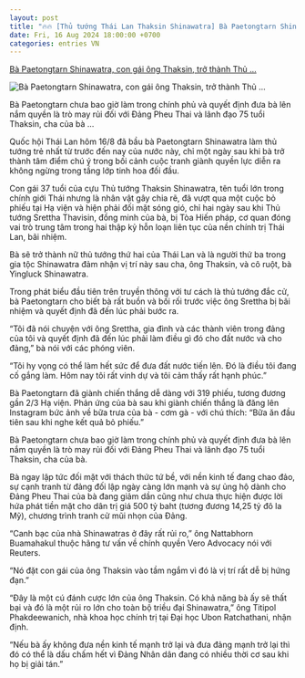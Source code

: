 ```yaml
---
layout: post
title: "🔥🔥 [Thủ tướng Thái Lan Thaksin Shinawatra] Bà Paetongtarn Shinawatra, con gái ông Thaksin, trở thành Thủ ..."
date: Fri, 16 Aug 2024 18:00:00 +0700
categories: entries VN
---
```

[Bà Paetongtarn Shinawatra, con gái ông Thaksin, trở thành Thủ ...](https://www.voatiengviet.com/a/ba-paetongtarn-shinawatra-con-gai-ong-thaksin-tro-thanh-thu-tuong-thai-lan/7745476.html)

![Bà Paetongtarn Shinawatra, con gái ông Thaksin, trở thành Thủ ...](https://gdb.voanews.com/800cd5bb-55c7-403a-b60c-6445b4401639_w1200_r1.jpg)

Bà Paetongtarn chưa bao giờ làm trong chính phủ và quyết định đưa bà lên nắm quyền là trò may rủi đối với Đảng Pheu Thai và lãnh đạo 75 tuổi Thaksin, cha của bà ...

Quốc hội Thái Lan hôm 16/8 đã bầu bà Paetongtarn Shinawatra làm thủ tướng trẻ nhất từ trước đến nay của nước này, chỉ một ngày sau khi bà trở thành tâm điểm chú ý trong bối cảnh cuộc tranh giành quyền lực diễn ra không ngừng trong tầng lớp tinh hoa đối đầu.



Con gái 37 tuổi của cựu Thủ tướng Thaksin Shinawatra, tên tuổi lớn trong chính giới Thái nhưng là nhân vật gây chia rẽ, đã vượt qua một cuộc bỏ phiếu tại Hạ viện và hiện phải đối mặt sóng gió, chỉ hai ngày sau khi Thủ tướng Srettha Thavisin, đồng minh của bà, bị Tòa Hiến pháp, cơ quan đóng vai trò trung tâm trong hai thập kỷ hỗn loạn liên tục của nền chính trị Thái Lan, bãi nhiệm.



Bà sẽ trở thành nữ thủ tướng thứ hai của Thái Lan và là người thứ ba trong gia tộc Shinawatra đảm nhận vị trí này sau cha, ông Thaksin, và cô ruột, bà Yingluck Shinawatra.



Trong phát biểu đầu tiên trên truyền thông với tư cách là thủ tướng đắc cử, bà Paetongtarn cho biết bà rất buồn và bối rối trước việc ông Srettha bị bãi nhiệm và quyết định đã đến lúc phải bước ra.

“Tôi đã nói chuyện với ông Srettha, gia đình và các thành viên trong đảng của tôi và quyết định đã đến lúc phải làm điều gì đó cho đất nước và cho đảng,” bà nói với các phóng viên.

“Tôi hy vọng có thể làm hết sức để đưa đất nước tiến lên. Đó là điều tôi đang cố gắng làm. Hôm nay tôi rất vinh dự và tôi cảm thấy rất hạnh phúc.”

Bà Paetongtarn đã giành chiến thắng dễ dàng với 319 phiếu, tương đương gần 2/3 Hạ viện. Phản ứng của bà sau khi giành chiến thắng là đăng lên Instagram bức ảnh về bữa trưa của bà - cơm gà - với chú thích: “Bữa ăn đầu tiên sau khi nghe kết quả bỏ phiếu.”

Bà Paetongtarn chưa bao giờ làm trong chính phủ và quyết định đưa bà lên nắm quyền là trò may rủi đối với Đảng Pheu Thai và lãnh đạo 75 tuổi Thaksin, cha của bà.

Bà ngay lập tức đối mặt với thách thức tứ bề, với nền kinh tế đang chao đảo, sự cạnh tranh từ đảng đối lập ngày càng lớn mạnh và sự ủng hộ dành cho Đảng Pheu Thai của bà đang giảm dần cũng như chưa thực hiện được lời hứa phát tiền mặt cho dân trị giá 500 tỷ baht (tương đương 14,25 tỷ đô la Mỹ), chương trình tranh cử mũi nhọn của Đảng.



“Canh bạc của nhà Shinawatras ở đây rất rủi ro,” ông Nattabhorn Buamahakul thuộc hãng tư vấn về chính quyền Vero Advocacy nói với Reuters.

“Nó đặt con gái của ông Thaksin vào tầm ngắm vì đó là vị trí rất dễ bị hứng đạn.”

“Đây là một cú đánh cược lớn của ông Thaksin. Có khả năng bà ấy sẽ thất bại và đó là một rủi ro lớn cho toàn bộ triều đại Shinawatra,” ông Titipol Phakdeewanich, nhà khoa học chính trị tại Đại học Ubon Ratchathani, nhận định.

“Nếu bà ấy không đưa nền kinh tế mạnh trở lại và đưa đảng mạnh trở lại thì đó có thể là dấu chấm hết vì Đảng Nhân dân đang có nhiều thời cơ sau khi họ bị giải tán.”

